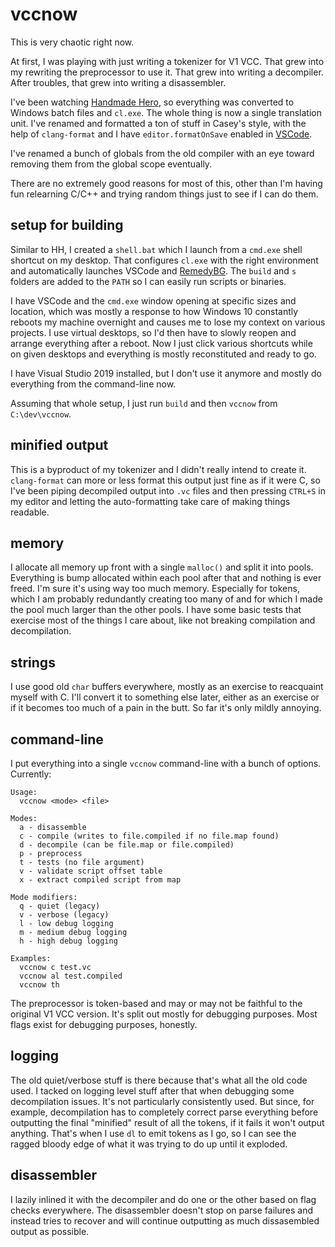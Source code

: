 # vccnow

This is very chaotic right now.

At first, I was playing with just writing a tokenizer for V1 VCC. That grew into my rewriting the preprocessor to use it. That grew into writing a decompiler. After troubles, that grew into writing a disassembler.

I've been watching [Handmade Hero](https://handmadehero.org/), so everything was converted to Windows batch files and `cl.exe`. The whole thing is now a single translation unit. I've renamed and formatted a ton of stuff in Casey's style, with the help of `clang-format` and I have `editor.formatOnSave` enabled in [VSCode](https://code.visualstudio.com/).

I've renamed a bunch of globals from the old compiler with an eye toward removing them from the global scope eventually.

There are no extremely good reasons for most of this, other than I'm having fun relearning C/C++ and trying random things just to see if I can do them.

## setup for building

Similar to HH, I created a `shell.bat` which I launch from a `cmd.exe` shell shortcut on my desktop. That configures `cl.exe` with the right environment and automatically launches VSCode and [RemedyBG](https://remedybg.itch.io/remedybg). The `build` and `s` folders are added to the `PATH` so I can easily run scripts or binaries.

I have VSCode and the `cmd.exe` window opening at specific sizes and location, which was mostly a response to how Windows 10 constantly reboots my machine overnight and causes me to lose my context on various projects. I use virtual desktops, so I'd then have to slowly reopen and arrange everything after a reboot. Now I just click various shortcuts while on given desktops and everything is mostly reconstituted and ready to go.

I have Visual Studio 2019 installed, but I don't use it anymore and mostly do everything from the command-line now.

Assuming that whole setup, I just run `build` and then `vccnow` from `C:\dev\vccnow`.

## minified output

This is a byproduct of my tokenizer and I didn't really intend to create it. `clang-format` can more or less format this output just fine as if it were C, so I've been piping decompiled output into `.vc` files and then pressing `CTRL+S` in my editor and letting the auto-formatting take care of making things readable.

## memory

I allocate all memory up front with a single `malloc()` and split it into pools. Everything is bump allocated within each pool after that and nothing is ever freed. I'm sure it's using way too much memory. Especially for tokens, which I am probably redundantly creating too many of and for which I made the pool much larger than the other pools. I have some basic tests that exercise most of the things I care about, like not breaking compilation and decompilation.

## strings

I use good old `char` buffers everywhere, mostly as an exercise to reacquaint myself with C. I'll convert it to something else later, either as an exercise or if it becomes too much of a pain in the butt. So far it's only mildly annoying.

## command-line

I put everything into a single `vccnow` command-line with a bunch of options. Currently:

```
Usage:
  vccnow <mode> <file>

Modes:
  a - disassemble
  c - compile (writes to file.compiled if no file.map found)
  d - decompile (can be file.map or file.compiled)
  p - preprocess
  t - tests (no file argument)
  v - validate script offset table
  x - extract compiled script from map

Mode modifiers:
  q - quiet (legacy)
  v - verbose (legacy)
  l - low debug logging
  m - medium debug logging
  h - high debug logging

Examples:
  vccnow c test.vc
  vccnow al test.compiled
  vccnow th
```

The preprocessor is token-based and may or may not be faithful to the original V1 VCC version. It's split out mostly for debugging purposes. Most flags exist for debugging purposes, honestly.

## logging

The old quiet/verbose stuff is there because that's what all the old code used. I tacked on logging level stuff after that when debugging some decompilation issues. It's not particularly consistently used. But since, for example, decompilation has to completely correct parse everything before outputting the final "minified" result of all the tokens, if it fails it won't output anything. That's when I use `dl` to emit tokens as I go, so I can see the ragged bloody edge of what it was trying to do up until it exploded.

## disassembler

I lazily inlined it with the decompiler and do one or the other based on flag checks everywhere. The disassembler doesn't stop on parse failures and instead tries to recover and will continue outputting as much dissasembled output as possible.
